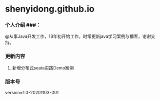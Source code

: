 # shenyidong.github.io

### 个人介绍 ###：
@从事Java开发工作，18年初开始工作，时常更新java学习案例与播客，谢谢支持。

### 更新内容 ###
1. 新增分布式seata实践Demo案例

### 版本号 ###
version=1.0-20201103-001
